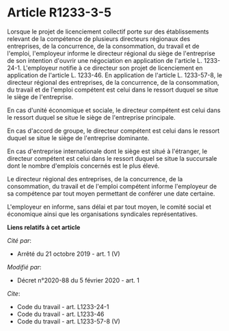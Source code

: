 # Article R1233-3-5

Lorsque le projet de licenciement collectif porte sur des établissements relevant de la compétence de plusieurs directeurs
régionaux des entreprises, de la concurrence, de la consommation, du travail et de l'emploi, l'employeur informe le directeur
régional du siège de l'entreprise de son intention d'ouvrir une négociation en application de l'article L. 1233-24-1.
L'employeur notifie à ce directeur son projet de licenciement en application de l'article L. 1233-46. En application de
l'article L. 1233-57-8, le directeur régional des entreprises, de la concurrence, de la consommation, du travail et de
l'emploi compétent est celui dans le ressort duquel se situe le siège de l'entreprise.

En cas d'unité économique et sociale, le directeur compétent est celui dans le ressort duquel se situe le siège de
l'entreprise principale.

En cas d'accord de groupe, le directeur compétent est celui dans le ressort duquel se situe le siège de l'entreprise
dominante.

En cas d'entreprise internationale dont le siège est situé à l'étranger, le directeur compétent est celui dans le ressort
duquel se situe la succursale dont le nombre d'emplois concernés est le plus élevé.

Le directeur régional des entreprises, de la concurrence, de la consommation, du travail et de l'emploi compétent informe
l'employeur de sa compétence par tout moyen permettant de conférer une date certaine.

L'employeur en informe, sans délai et par tout moyen, le comité social et économique ainsi que les organisations syndicales
représentatives.

**Liens relatifs à cet article**

_Cité par_:

  - Arrêté du 21 octobre 2019 - art. 1 (V)

_Modifié par_:

  - Décret n°2020-88 du 5 février 2020 - art. 1

_Cite_:

  - Code du travail - art. L1233-24-1
  - Code du travail - art. L1233-46
  - Code du travail - art. L1233-57-8 (V)
